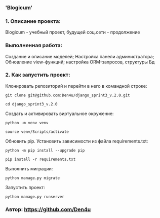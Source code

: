 ### 'Blogicum'
### 1. Описание проекта:
Blogicum - учебный проект, будущей соц.сети - продолжение
### Выполненная работа:
Создание и описание моделей;
Настройка панели администратора;
Обновление view-функций; настройка ORM-запросов, структуры Бд

### 2. Как запустить проект:

Клонировать репозиторий и перейти в него в командной строке:
```
git clone git@github.com:Den4u/django_sprint3_v.2.0.git
```
```
cd django_sprint3_v.2.0
```
Cоздать и активировать виртуальное окружение:
```
python -m venv venv
```
```
source venv/Scripts/activate
```
Обновить pip. Установить зависимости из файла requirements.txt:
```
python -m pip install --upgrade pip
```
```
pip install -r requirements.txt
```
Выполнить миграции:
```
python manage.py migrate
```
Запустить проект:
```
python manage.py runserver
```

### Автор: https://github.com/Den4u
